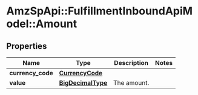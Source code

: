 # AmzSpApi::FulfillmentInboundApiModel::Amount

## Properties
Name | Type | Description | Notes
------------ | ------------- | ------------- | -------------
**currency_code** | [**CurrencyCode**](CurrencyCode.md) |  | 
**value** | [**BigDecimalType**](BigDecimalType.md) | The amount. | 


